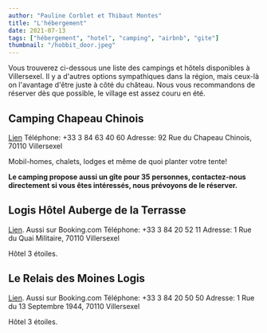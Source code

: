 ```yaml
---
author: "Pauline Corblet et Thibaut Montes"
title: "L'hébergement"
date: 2021-07-13
tags: ["hébergement", "hotel", "camping", "airbnb", "gite"]
thumbnail: "/hobbit_door.jpeg"
---
```


Vous trouverez ci-dessous une liste des campings et hôtels disponibles à Villersexel. Il y a d'autres options sympathiques dans la région, mais ceux-là on l'avantage d'être juste à côté du château. Nous vous recommandons de réserver dès que possible, le village est assez couru en été.

## Camping Chapeau Chinois

[Lien](https://campingvillersexel.com/)
Téléphone: +33 3 84 63 40 60
Adresse: 92 Rue du Chapeau Chinois, 70110 Villersexel

Mobil-homes, chalets, lodges et même de quoi planter votre tente! 

**Le camping propose aussi un gîte pour 35 personnes, contactez-nous directement si vous êtes intéressés, nous prévoyons de le réserver.**

## Logis Hôtel Auberge de la Terrasse

[Lien](https://www.logishotels.com/fr/hotel/logis-hotel-auberge-de-la-terrasse-1308?partid=1535&gclid=Cj0KCQjwpompBhDZARIsAFD_Fp_qAa6YoSGZN_1UeOzh_y66tCEUAqhLyXm7srcLaSiojo7zOI8vOZcaAqU6EALw_wcB). Aussi sur Booking.com
Téléphone: +33 3 84 20 52 11
Adresse: 1 Rue du Quai Militaire, 70110 Villersexel

Hôtel 3 étoiles.

## Le Relais des Moines Logis

[Lien](https://chauveypierreyves.site-solocal.com/). Aussi sur Booking.com
Téléphone: +33 3 84 20 50 50
Adresse: 1 Rue du 13 Septembre 1944, 70110 Villersexel

Hôtel 3 étoiles.